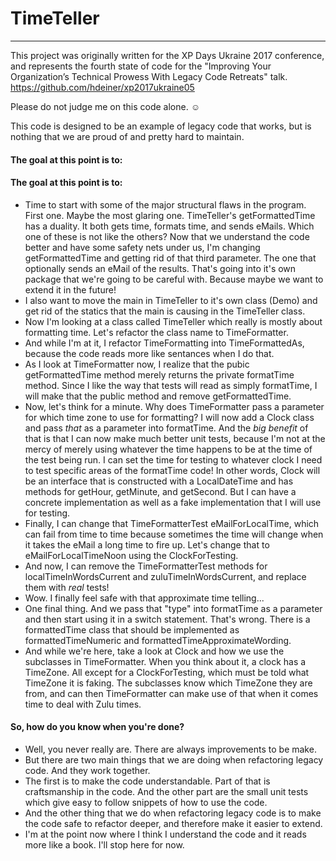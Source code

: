 ﻿# TimeTeller
------------

This project was originally written for the XP Days Ukraine 2017 conference, and represents the fourth state of code for the "Improving Your Organization’s Technical Prowess With Legacy Code Retreats" talk.  https://github.com/hdeiner/xp2017ukraine05

Please do not judge me on this code alone. ☺ 

This code is designed to be an example of legacy code that works, but is nothing that we are proud of and pretty hard to maintain.

#### The goal at this point is to:
#### The goal at this point is to:
* Time to start with some of the major structural flaws in the program.  First one.  Maybe the most glaring one.  TimeTeller's getFormattedTime has a duality.  It both gets time, formats time, and sends eMails.  Which one of these is not like the others?  Now that we understand the code better and have some safety nets under us, I'm changing getFormattedTime and getting rid of that third parameter.  The one that optionally sends an eMail of the results.  That's going into it's own package that we're going to be careful with.  Because maybe we want to extend it in the future!
* I also want to move the main in TimeTeller to it's own class (Demo) and get rid of the statics that the main is causing in the TimeTeller class.
* Now I'm looking at a class called TimeTeller which really is mostly about formatting time.  Let's refactor the class name to TimeFormatter.
* And while I'm at it, I refactor TimeFormatting into TimeFormattedAs, because the code reads more like sentances when I do that.
* As I look at TimeFormatter now, I realize that the pubic getFormattedTime method merely returns the private formatTime method.  Since I like the way that tests will read as simply formatTime, I will make that the public method and remove getFormattedTime.
* Now, let's think for a minute.  Why does TimeFormatter pass a parameter for which time zone to use for formatting?  I will now add a Clock class and pass *that* as a parameter into formatTime.  And the *big benefit* of that is that I can now make much better unit tests, because I'm not at the mercy of merely using whatever the time happens to be at the time of the test being run.  I can set the time for testing to whatever clock I need to test specific areas of the formatTime code!  In other words, Clock will be an interface that is constructed with a LocalDateTime and has methods for getHour, getMinute, and getSecond.  But I can have a concrete implementation as well as a fake implementation that I will use for testing.
* Finally, I can change that TimeFormatterTest eMailForLocalTime, which can fail from time to time because sometimes the time will change when it takes the eMail a long time to fire up.  Let's change that to eMailForLocalTimeNoon using the ClockForTesting.
* And now, I can remove the TimeFormatterTest methods for localTimeInWordsCurrent and zuluTimeInWordsCurrent, and replace them with *real* tests!
* Wow.  I finally feel safe with that approximate time telling...
* One final thing.  And we pass that "type" into formatTime as a parameter and then start using it in a switch statement.  That's wrong.  There is a formattedTime class that should be implemented as formattedTimeNumeric and formattedTimeApproximateWording.
* And while we're here, take a look at Clock and how we use the subclasses in TimeFormatter.  When you think about it, a clock has a TimeZone.  All except for a ClockForTesting, which must be told what TimeZone it is faking.  The subclasses know which TimeZone they are from, and can then TimeFormatter can make use of that when it comes time to deal with Zulu times.

#### So, how do you know when you're done?
* Well, you never really are.  There are always improvements to be make.
* But there are two main things that we are doing when refactoring legacy code.  And they work together.
* The first is to make the code understandable.  Part of that is craftsmanship in the code.  And the other part are the small unit tests which give easy to follow snippets of how to use the code.
* And the other thing that we do when refactoring legacy code is to make the code safe to refactor deeper, and therefore make it easier to extend.
* I'm at the point now where I think I understand the code and it reads more like a book.  I'll stop here for now.